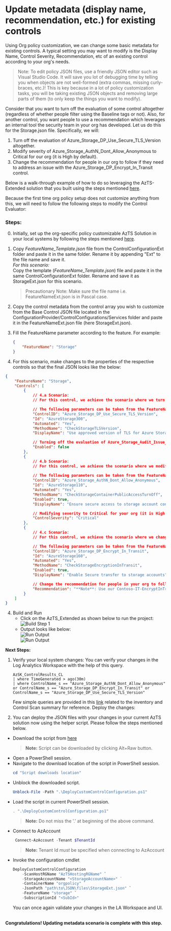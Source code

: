 # Update metadata (display name, recommendation, etc.) for existing controls

Using Org policy customization, we can change some basic metadata for existing controls. A typical setting you may want to modify is the Display Name, Control Severity, Recommendation, etc of an existing control according to your org's needs. 


> Note: To edit policy JSON files, use a friendly JSON editor such as Visual Studio Code. It will save you lot of debugging time by telling you when objects are not well-formed (extra commas, missing curly-braces, etc.)! This is key because in a lot of policy customization tasks, you will be taking existing JSON objects and removing large parts of them (to only keep the things you want to modify).

Consider that you want to turn off the evaluation of some control altogether (regardless of whether people filter using the Baseline tags or not). Also, for another control, you want people to use a recommendation which leverages an internal tool the security team in your org has developed. Let us do this for the Storage.json file. Specifically, we will:

1. Turn off the evaluation of Azure_Storage_DP_Use_Secure_TLS_Version altogether.
2. Modify severity of Azure_Storage_AuthN_Dont_Allow_Anonymous to Critical for our org (it is High by default).
3. Change the recommendation for people in our org to follow if they need to address an issue with the Azure_Storage_DP_Encrypt_In_Transit control.

Below is a walk-through example of how to do so leveraging the AzTS-Extended solution that you built using the steps mentioned [here](./SettingUpSolution.md).

Because the first time org policy setup does not customize anything from this, we will need to follow the following steps to modify the Control Evaluator:

### Steps:
0.  Initially, set up the org-specific policy customizable AzTS Solution in your local systems by following the steps mentioned [here](./SettingUpSolution.md).
1. Copy _FeatureName_Template.json_ file from the ControlConfigurationExt folder and paste it in the same folder. Rename it by appending "Ext" to the file name and save it.
<br>    *For this scenario:* 
<br>    Copy the template (_FeatureName_Template.json_) file and paste it in the same ControlConfigurationExt folder. Rename and save it as StorageExt.json for this scenario. 

    > Precautionary Note: Make sure the file name i.e. FeatureNameExt.json is in Pascal case. 

2. Copy the control metadata from the control array you wish to customize from the Base Control JSON file located in the ConfigurationProvider/ControlConfigurations/Services folder and paste it in the FeatureNameExt.json file (here StorageExt.json). 
3. Fill the FeatureName parameter according to the feature. For example:
    ``` JSON
    {
        "FeatureName": "Storage"
    }
    ```
<!-- 2.  Keep only the controls in the control array which you wish to customize. Remove the remaining control instances from the feature file. -->
4.  For this scenario, make changes to the properties of the respective controls so that the final JSON looks like the below:
``` JSON
{
    "FeatureName": "Storage",
    "Controls": [
        {
            // 4.a Scenario:
            // For this control, we achieve the scenario where we turn off the evaluation of the control altoghether.

            // The following parameters can be taken from the FeatureName.json directly as there will no change in them for the scope of this scenario. 
            "ControlID": "Azure_Storage_DP_Use_Secure_TLS_Version",
            "Id": "AzureStorage300",
            "Automated": "Yes",
            "MethodName": "CheckStorageTLSVersion",
            "DisplayName": "Use approved version of TLS for Azure Storage",

            // Turning off the evaluation of Azure_Storage_Audit_Issue_Alert_AuthN_Req altogether
            "Enabled": false
        },
        {
            // 4.b Scenario:
            // For this control, we achieve the scenario where we modify severity of the control to Critical for our org (it is High by default).
            
            // The following parameters can be taken from the FeatureName.json directly as there will no change in them for the scope of this scenario. 
            "ControlID": "Azure_Storage_AuthN_Dont_Allow_Anonymous",
            "Id": "AzureStorage110",
            "Automated": "Yes",
            "MethodName": "CheckStorageContainerPublicAccessTurnOff",
            "Enabled": true,
            "DisplayName": "Ensure secure access to storage account containers.",

            // Modifying severity to Critical for your org (it is High by default)
            "ControlSeverity": "Critical"
        },
        {
            // 4.c Scenario:
            // For this control, we achieve the scenario where we change the recommendation according to needs of the org.

            // The following parameters can be taken from the FeatureName.json directly as there will no change in them for the scope of this scenario. 
            "ControlID": "Azure_Storage_DP_Encrypt_In_Transit",
            "Id": "AzureStorage160",
            "Automated": "Yes",
            "MethodName": "CheckStorageEncryptionInTransit",
            "Enabled": true,
            "DisplayName": "Enable Secure transfer to storage accounts",

            // Change the recommendation for people in your org to follow which leverages an internal tool the security team in your org has developed
            "Recommendation": "**Note**: Use our Contoso-IT-EncryptInTransit.ps1 tool for this!"
        }
    ]
}
```

4. Build and Run
   - Click on the AzTS_Extended as shown below to run the project: <br />
      ![Build Step 1](../../Images/06_OrgPolicy_Setup_BuildStep.png)<br/>
   - Output looks like below:<br/>
      ![Run Output](../../Images/06_OrgPolicy_Setup_RunStep1.png)<br />
      ![Run Output](../../Images/06_OrgPolicy_Setup_RunStep2.png)
   

<b>Next Steps:</b>

1. Verify your local system changes:
 You can verify your changes in the Log Analytics Workspace with the help of this query.
    ``` kusto
    AzSK_ControlResults_CL
    | where TimeGenerated > ago(30m)
    | where ControlName_s == "Azure_Storage_AuthN_Dont_Allow_Anonymous" or ControlName_s == "Azure_Storage_DP_Encrypt_In_Transit" or ControlName_s == "Azure_Storage_DP_Use_Secure_TLS_Version" 
    ```
    Few simple queries are provided in this [link](https://github.com/azsk/AzTS-docs/tree/main/01-Setup%20and%20getting%20started#4-log-analytics-visualization) related to the inventory and Control Scan summary for reference.   Deploy the changes:

2. You can deploy the JSON files with your changes in your current AzTS solution now using the helper script. 
Please follow the steps mentioned below.

- Download the script from [here](./Scripts/DeployCustomControlConfiguration.ps1)
  > **Note:** Script can be downloaded by clicking Alt+Raw button.
- Open a PowerShell session.
- Navigate to the download location of the script in PowerShell session.
    ```Powershell
   cd "Script downloads location"
    ```
- Unblock the downloaded script.
    ```Powershell
   Unblock-File -Path ".\DeployCustomControlConfiguration.ps1"
    ```
- Load the script in current PowerShell session.
    ```Powershell
    . ".\DeployCustomControlConfiguration.ps1"
    ```
    > **Note:** Do not miss the '.' at beginning of the above command.
- Connect to AzAccount
    ```Powershell
     Connect-AzAccount -Tenant $TenantId
    ```
    > **Note:** Tenant Id *must* be specified when connecting to AzAccount
- Invoke the configuration cmdlet
    ```Powershell
    DeployCustomControlConfiguration 
        -ScanHostRGName "AzTSHostingRGName" `
        -StorageAccountName "<StorageAccountName>" ` 
        -ContainerName "orgpolicy" `
        -JsonPath "path\to\JSON\files\StorageExt.json" `
        -FeatureName "storage" `
        -SubscriptionId "<SubId>"
    ```
    You can once again validate your changes in the LA Workspace and UI. 

<br><b>Congratulations! Updating metadata scenario is complete with this step.</b>
